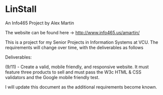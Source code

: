 # LinStall
An Info465 Project by Alex Martin  

The website can be found here -> http://www.info465.us/amartin/

This is a project for my Senior Projects in Information Systems at VCU. The requirements will change over time, with the deliverables as follows

Deliverables:

  (9/11) - Create a valid, mobile friendly, and responsive website. It must feature three products to sell and must pass the
           W3c HTML & CSS validators and the Google mobile friendly test.
 
 
 
 
I will update this document as the additional requirements become known. 
